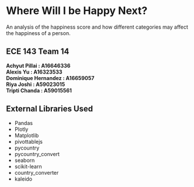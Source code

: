 # Where Will I be Happy Next?
An analysis of the happiness score and how different categories may affect the happiness of a person.
## ECE 143 Team 14
**Achyut Pillai : A16646336\
Alexis Yu : A16323533\
Dominique Hernandez : A16659057\
Riya Joshi : A59023015\
Tripti Chanda : A59015561**

## External Libraries Used
- Pandas
- Plotly
- Matplotlib
- pivottablejs
- pycountry
- pycountry_convert
- seaborn
- scikit-learn
- country_converter
- kaleido
